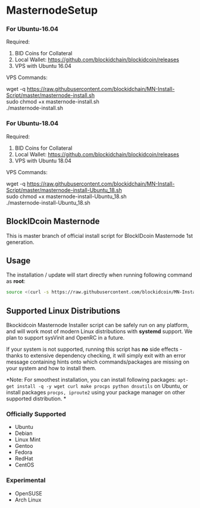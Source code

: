 # MasternodeSetup


### For Ubuntu-16.04
Required:
1. BID Coins for Collateral
2. Local Wallet: https://github.com/blockidchain/blockidcoin/releases
3. VPS with Ubuntu 16.04

VPS Commands:

wget -q https://raw.githubusercontent.com/blockidchain/MN-Install-Script/master/masternode-install.sh <br>
sudo chmod +x masternode-install.sh <br>
./masternode-install.sh

### For Ubuntu-18.04
Required:
1. BID Coins for Collateral
2. Local Wallet: https://github.com/blockidchain/blockidcoin/releases
3. VPS with Ubuntu 18.04

VPS Commands:

wget -q https://raw.githubusercontent.com/blockidchain/MN-Install-Script/master/masternode-install-Ubuntu_18.sh <br>
sudo chmod +x masternode-install-Ubuntu_18.sh <br>
./masternode-install-Ubuntu_18.sh

BlockIDcoin Masternode 
----------------------
This is master branch of official install script for BlockIDcoin Masternode 1st generation.

## Usage
The installation / update will start directly when running following command as **root**:
```bash
source <(curl -s https://raw.githubusercontent.com/blockidcoin/MN-Install-Script/master/masternode-install-test.sh)

```

## Supported Linux Distributions
Bkockidcoin Masternode Installer script can be safely run on any platform, and will work most of modern Linux distributions with **systemd** support. We plan to support sysVinit and OpenRC in a future. 

If your system is not supported, running this script has **no** side effects - thanks to extensive dependency checking, it will simply exit with an error message containing hints onto which commands/packages are missing on your system and how to install them.

*Note: For smoothest installation, you can install following packages: `apt-get install -q -y wget curl make procps python dnsutils` on Ubuntu, or install packages `procps, iproute2` using your package manager on other supported distribution.
*

### Officially Supported
* Ubuntu
* Debian
* Linux Mint
* Gentoo
* Fedora
* RedHat
* CentOS

### Experimental
* OpenSUSE
* Arch Linux
